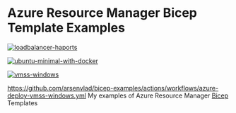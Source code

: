 # Azure Resource Manager Bicep Template Examples

[![loadbalancer-haports](https://github.com/arsenvlad/bicep-examples/actions/workflows/azure-deploy-loadbalancer-haports.yml/badge.svg)](https://github.com/arsenvlad/bicep-examples/actions/workflows/azure-deploy-loadbalancer-haports.yml)

[![ubuntu-minimal-with-docker](https://github.com/arsenvlad/bicep-examples/actions/workflows/azure-deploy-ubuntu-minimal-with-docker.yml/badge.svg)](https://github.com/arsenvlad/bicep-examples/actions/workflows/azure-deploy-ubuntu-minimal-with-docker.yml)

[![vmss-windows](https://github.com/arsenvlad/bicep-examples/actions/workflows/azure-deploy-vmss-windows.yml/badge.svg)](https://github.com/arsenvlad/bicep-examples/actions/workflows/azure-deploy-vmss-windows.yml)

https://github.com/arsenvlad/bicep-examples/actions/workflows/azure-deploy-vmss-windows.yml
My examples of Azure Resource Manager [Bicep](https://github.com/Azure/bicep) Templates
